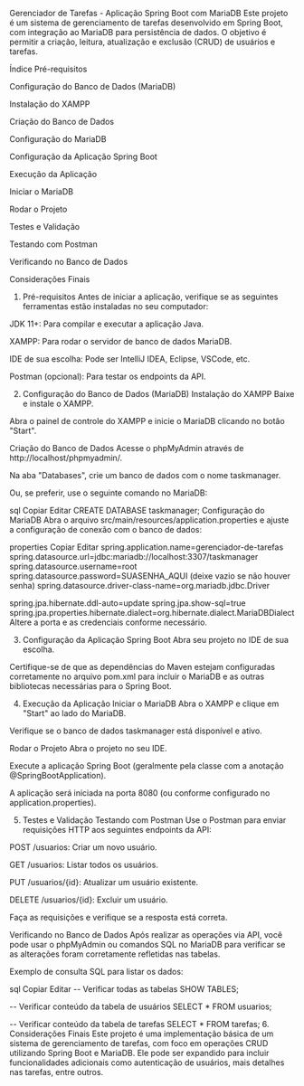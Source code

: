 Gerenciador de Tarefas - Aplicação Spring Boot com MariaDB
Este projeto é um sistema de gerenciamento de tarefas desenvolvido em Spring Boot, com integração ao MariaDB para persistência de dados. O objetivo é permitir a criação, leitura, atualização e exclusão (CRUD) de usuários e tarefas.

Índice
Pré-requisitos

Configuração do Banco de Dados (MariaDB)

Instalação do XAMPP

Criação do Banco de Dados

Configuração do MariaDB

Configuração da Aplicação Spring Boot

Execução da Aplicação

Iniciar o MariaDB

Rodar o Projeto

Testes e Validação

Testando com Postman

Verificando no Banco de Dados

Considerações Finais

1. Pré-requisitos
Antes de iniciar a aplicação, verifique se as seguintes ferramentas estão instaladas no seu computador:

JDK 11+: Para compilar e executar a aplicação Java.

XAMPP: Para rodar o servidor de banco de dados MariaDB.

IDE de sua escolha: Pode ser IntelliJ IDEA, Eclipse, VSCode, etc.

Postman (opcional): Para testar os endpoints da API.

2. Configuração do Banco de Dados (MariaDB)
Instalação do XAMPP
Baixe e instale o XAMPP.

Abra o painel de controle do XAMPP e inicie o MariaDB clicando no botão "Start".

Criação do Banco de Dados
Acesse o phpMyAdmin através de http://localhost/phpmyadmin/.

Na aba "Databases", crie um banco de dados com o nome taskmanager.

Ou, se preferir, use o seguinte comando no MariaDB:

sql
Copiar
Editar
CREATE DATABASE taskmanager;
Configuração do MariaDB
Abra o arquivo src/main/resources/application.properties e ajuste a configuração de conexão com o banco de dados:

properties
Copiar
Editar
spring.application.name=gerenciador-de-tarefas
spring.datasource.url=jdbc:mariadb://localhost:3307/taskmanager
spring.datasource.username=root
spring.datasource.password=SUASENHA_AQUI (deixe vazio se não houver senha)
spring.datasource.driver-class-name=org.mariadb.jdbc.Driver

spring.jpa.hibernate.ddl-auto=update
spring.jpa.show-sql=true
spring.jpa.properties.hibernate.dialect=org.hibernate.dialect.MariaDBDialect
Altere a porta e as credenciais conforme necessário.

3. Configuração da Aplicação Spring Boot
Abra seu projeto no IDE de sua escolha.

Certifique-se de que as dependências do Maven estejam configuradas corretamente no arquivo pom.xml para incluir o MariaDB e as outras bibliotecas necessárias para o Spring Boot.

4. Execução da Aplicação
Iniciar o MariaDB
Abra o XAMPP e clique em "Start" ao lado do MariaDB.

Verifique se o banco de dados taskmanager está disponível e ativo.

Rodar o Projeto
Abra o projeto no seu IDE.

Execute a aplicação Spring Boot (geralmente pela classe com a anotação @SpringBootApplication).

A aplicação será iniciada na porta 8080 (ou conforme configurado no application.properties).

5. Testes e Validação
Testando com Postman
Use o Postman para enviar requisições HTTP aos seguintes endpoints da API:

POST /usuarios: Criar um novo usuário.

GET /usuarios: Listar todos os usuários.

PUT /usuarios/{id}: Atualizar um usuário existente.

DELETE /usuarios/{id}: Excluir um usuário.

Faça as requisições e verifique se a resposta está correta.

Verificando no Banco de Dados
Após realizar as operações via API, você pode usar o phpMyAdmin ou comandos SQL no MariaDB para verificar se as alterações foram corretamente refletidas nas tabelas.

Exemplo de consulta SQL para listar os dados:

sql
Copiar
Editar
-- Verificar todas as tabelas
SHOW TABLES;

-- Verificar conteúdo da tabela de usuários
SELECT * FROM usuarios;

-- Verificar conteúdo da tabela de tarefas
SELECT * FROM tarefas;
6. Considerações Finais
Este projeto é uma implementação básica de um sistema de gerenciamento de tarefas, com foco em operações CRUD utilizando Spring Boot e MariaDB. Ele pode ser expandido para incluir funcionalidades adicionais como autenticação de usuários, mais detalhes nas tarefas, entre outros.

